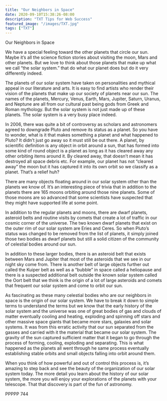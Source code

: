 ```yaml
---
title: "Our Neighbors in Space"
date: 2020-09-10T15:38:26-08:00
description: "TXT Tips for Web Success"
featured_image: "/images/TXT.jpg"
tags: ["TXT"]
---
```


Our Neighbors in Space

We have a special feeling toward the other planets that circle our sun.  Maybe it’s all the science fiction stories about visiting the moon, Mars and other planets.  But we love to think about those planets that make up what we call “the solar system.” that do what our planet does but do it very differently indeed.  

The planets of our solar system have taken on personalities and mythical appeal in our literature and arts.  It is easy to find artists who render their vision of the planets that make up our society of planets near our sun.  The names of the planets, Mercury, Venus, Earth, Mars, Jupiter, Saturn, Uranus, and Neptune are all from our cultural past being gods from Greek and Roman mythology.  But the solar system is not just made up of these planets.  The solar system is a very busy place indeed.

In 2006, there was quite a bit of controversy as scholars and astronomers agreed to downgrade Pluto and remove its status as a planet.  So you have to wonder, what is it that makes something a planet and what happened to Pluto?  It didn’t just go away so it must still be out there.  A planet, by scientific definition is any object in orbit around a sun, that has formed into some kind of round object is a planet as long as it has cleared away any other orbiting items around it.  By cleared away, that doesn’t mean it has destroyed all space debris etc.  For example, our planet has not “cleared away” the moon but it has captured it into its own orbit so we classify as a planet.  That’s a relief huh?

There are many objects floating around in our solar system other than the planets we know of.  It’s an interesting piece of trivia that in addition to the planets there are 165 moons orbiting around those nine planets.  Some of those moons are so advanced that some scientists have suspected that they might have supported life at some point.

In addition to the regular planets and moons, there are dwarf planets, asteroid belts and routine visits by comets that create a lot of traffic in our cosmic corner of the universe.  The two known dwarf planets that exist on the outer rim of our solar system are Eries and Ceres.  So when Pluto’s status was changed to be removed from the list of planets, it simply joined those two bodies as dwarf planets but still a solid citizen of the community of celestial bodies around our sun.

In addition to these larger bodies, there is an asteroid belt that exists between Mars and Jupiter that most of the asteroids that we see in our night sky come from.  There is another belt of large objects further out called the Kuiper belt as well as a “bubble” in space called a heliopause and there is a suspected additional belt outside the known solar system called the Oort belt that we think is the origin of a lot of large asteroids and comets that frequent our solar system and come to orbit our sun.

As fascinating as these many celestial bodies who are our neighbors in space is the origin of our solar system.  We have to break it down to simple terms to understand the terms but we know that the early history of the solar system and the universe was one of great bodies of gas and clouds of matter eventually cooling and heating, exploding and spinning off stars and other massive space giants that became more stars, galaxies and solar systems.  It was from this erratic activity that our sun separated from the gasses and carried with it the material that became our solar system.  The gravity of the sun captured sufficient matter that it began to go through the process of forming, cooling, exploding and separating.  This is what happened as the planets all went through he same process eventually establishing stable orbits and small objects falling into orbit around them.

When you think of how powerful and out of control this process is, it’s amazing to step back and see the beauty of the organization of our solar system today.  The more detail you learn about the history of our solar system, the more you will enjoy your explorations of the planets with your telescope.  That that discovery is part of the fun of astronomy.

PPPPP 744

